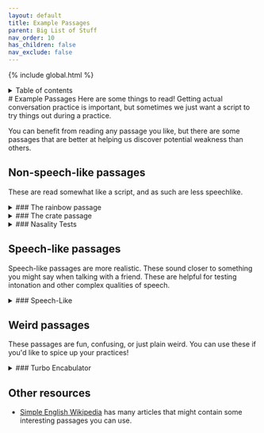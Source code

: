 ```yaml
---
layout: default
title: Example Passages
parent: Big List of Stuff
nav_order: 10
has_children: false
nav_exclude: false
---
```

{% include global.html %}
<details closed markdown="block">
  <summary>
    Table of contents
  </summary>
{: .text-delta }
1. TOC
{:toc}
</details>
# Example Passages
Here are some things to read! Getting actual conversation practice is important, but sometimes we just want a script to try things out during a practice.

You can benefit from reading any passage you like, but there are some passages that are better at helping us discover potential weakness than others.

## Non-speech-like passages
These are read somewhat like a script, and as such are less speechlike.

<details closed markdown="block"><summary markdown="block">
### The rainbow passage
</summary>
This passage is very common and useful for starting out. The rainbow passage is a good example of a passage that can be read both as speech and as a script.

> When the sunlight strikes raindrops in the air, they act as a prism and form a rainbow. The rainbow is a division of white light into many beautiful colors. These take the shape of a long round arch, with its path high above, and its two ends apparently beyond the horizon. There is, according to legend, a boiling pot of gold at one end. People look, but no one ever finds it. When a man looks for something beyond his reach, his friends say he is looking for the pot of gold at the end of the rainbow.
</details>

<details closed markdown="block"><summary markdown="block">
### The crate passage
</summary>

The phrases in this passage are shorter, which can help when trying small modifications many times.
> Open the crate but don't break the glass.
> Oak is strong and also gives shade.
> Cats and dogs each hate the other.
> The pipe began to rust while new.
> Add the sum to the product of these three.
> The ripe taste of cheese improves with age.
> Act on these orders with great speed.
> The hog crawled under the high fence.
> Move the vat over the hot fire.

</details>

<details closed markdown="block">
<summary markdown="block">
### Nasality Tests
</summary>
We can use these to test nasality. If we block the nose by pinching it and read the non-nasal passages, it should sound exactly the same as if we didn't block the nose.

**Non-nasal:**
> Please take these glasses with the plates to be washed below the tap.
> The sea was as rough as it was dark.
> The lights of the city glowed brightly below us.
> You could be surprised at that aspect of his character.

**Nasal:**
> The wind blew strongly and bent trees over in a show of staggering natural strength.
> Many, but not all plants, flower in spring.
> She longed to dance beneath the moonlight.
> Finding nothing in front they muttered to themselves about something inane.
</details>

## Speech-like passages
Speech-like passages are more realistic. These sound closer to something you might say when talking with a friend. These are helpful for testing intonation and other complex qualities of speech.

<details closed markdown="block"><summary markdown="block">
### Speech-Like
</summary>

> 1. Wait so they went anyway? I thought the weather was going to be bad so I cancelled it all on my end. How are they even going to get there aren't the bridges closed?
> 2. Well yes, but also no. I haven't been there so I don't know if they still sell it. All I know is they don't ship internationally unless you pay like, 100 bucks.
> 3. What the hell was that!? They just spawnsniped the whole damn team like 5 times in a row all with headshots. This has gotta be hacks.
> 4. So I haven't introduced you two yet have I. I'll have to invite you both on the weekend, you've got tons in common, I reckon you'll get on great.
> 5. Did you ever get that flashlight I told you about? Mine's so powerful I used it to cook a bit of beef haha. It's so bright, I think like 4000 lumens or something crazy like that. Gotta make sure you get the right batteries though otherwise they'll burn it out.
> 6. I couldn't sleep last night... I ended up getting up and having a cup of tea. I don't know why, I don't usually have trouble sleeping but for some reason my eyes were just wired open. You ever get that?
> 7. Oh my god the dinner last night was so amazing! You had the tacos too right? That sauce on it was incredible I just want like 100 liters of the stuff so I can put it on everything.
</details>

## Weird passages
These passages are fun, confusing, or just plain weird. You can use these if you'd like to spice up your practices!

<details closed markdown="block"><summary markdown="block">
### Turbo Encabulator
</summary>
[Source](https://www.youtube.com/watch?v=Ac7G7xOG2Ag)

> For a number of years now, work has been proceeding in order to bring perfection to the crudely conceived idea of a transmission that would not only supply inverse reactive current for use in unilateral phase detractors, but would also be capable of automatically synchronizing cardinal grammeters. Such an instrument is the turbo encabulator.
>
> Now basically the only new principle involved is that instead of power being generated by the relative motion of conductors and fluxes, it is produced by the modial interaction of magneto-reluctance and capacitive diractance.
>
> The original machine had a base plate of pre-famulated amulite surmounted by a malleable logarithmic casing in such a way that the two spurving bearings were in a direct line with the panametric fan. The latter consisted simply of six hydrocoptic marzlevanes, so fitted to the ambifacient lunar waneshaft that side fumbling was effectively prevented.
>
> The main winding was of the normal lotus-o-delta type placed in panendermic semi-boloid slots of the stator, every seventh conductor being connected by a non-reversible tremie pipe to the differential girdle spring on the “up” end of the grammeters.
>
> The turbo-encabulator has now reached a high level of development, and it’s being successfully used in the operation of novertrunnions. Moreover, whenever a forescent skor motion is required, it may also be employed in conjunction with a drawn reciprocation dingle arm, to reduce sinusoidal repleneration.
</details>

## Other resources

- [Simple English Wikipedia](https://simple.wikipedia.org/wiki/Simple_English_Wikipedia) has many articles that might contain some interesting passages you can use.
